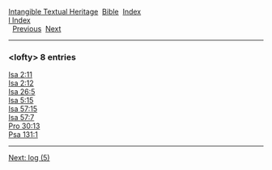 [Intangible Textual Heritage](../../index)  [Bible](../index) 
[Index](index)   
[l Index](_l_)  
  [Previous](c06886)  [Next](c06888) 

------------------------------------------------------------------------

### &lt;lofty&gt; 8 entries

[Isa 2:11](../kjv/isa002.htm#011)  
[Isa 2:12](../kjv/isa002.htm#012)  
[Isa 26:5](../kjv/isa026.htm#005)  
[Isa 5:15](../kjv/isa005.htm#015)  
[Isa 57:15](../kjv/isa057.htm#015)  
[Isa 57:7](../kjv/isa057.htm#007)  
[Pro 30:13](../kjv/pro030.htm#013)  
[Psa 131:1](../kjv/psa131.htm#001)  

------------------------------------------------------------------------

[Next: log (5)](c06888)
